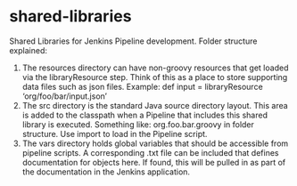 # shared-libraries
Shared Libraries for Jenkins Pipeline development. 
Folder structure explained: 
1) The resources directory can have non-groovy resources that get loaded via the libraryResource step. Think of this as a place to store supporting data files such as json files.
   Example: def input = libraryResource ‘org/foo/bar/input.json’
2) The src directory is the standard Java source directory layout. This area is added to the classpath when a Pipeline that includes this shared library is executed. Something like: org.foo.bar.groovy in folder structure. Use import to load in the Pipeline script.
3) The vars directory holds global variables that should be accessible from pipeline scripts. A corresponding .txt file can be included that defines documentation for objects here. If found, this will be pulled in as part of the documentation in the Jenkins application.